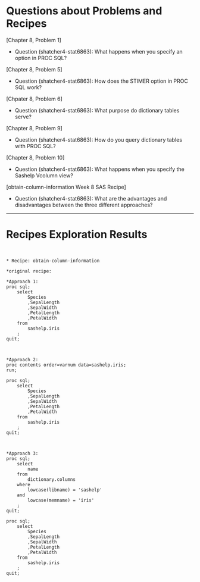 
# Questions about Problems and Recipes



[Chapter 8, Problem 1]
* Question (shatcher4-stat6863): What happens when you specify an option in PROC SQL?



[Chapter 8, Problem 5]
* Question (shatcher4-stat6863): How does the STIMER option in PROC SQL work?



[Chpater 8, Problem 6]
* Question (shatcher4-stat6863): What purpose do dictionary tables serve?



[Chapter 8, Problem 9]
* Question (shatcher4-stat6863): How do you query dictionary tables with PROC SQL?



[Chapter 8, Problem 10]
* Question (shatcher4-stat6863): What happens when you specify the Sashelp Vcolumn view?



[obtain-column-information Week 8 SAS Recipe]
* Question (shatcher4-stat6863): What are the advantages and disadvantages between the three different approaches?



***



# Recipes Exploration Results



```


* Recipe: obtain-column-information

*original recipe:

*Approach 1:
proc sql;
    select
        Species
        ,SepalLength
        ,SepalWidth
        ,PetalLength
        ,PetalWidth
    from
        sashelp.iris
    ;
quit;



*Approach 2:
proc contents order=varnum data=sashelp.iris;
run;

proc sql;
    select
        Species
        ,SepalLength
        ,SepalWidth
        ,PetalLength
        ,PetalWidth
    from
        sashelp.iris
    ;
quit;



*Approach 3:
proc sql;
    select
        name
    from
        dictionary.columns
    where
        lowcase(libname) = 'sashelp'
    and
        lowcase(memname) = 'iris'
    ;
quit;

proc sql;
    select
        Species
        ,SepalLength
        ,SepalWidth
        ,PetalLength
        ,PetalWidth
    from
        sashelp.iris
    ;
quit;



```
